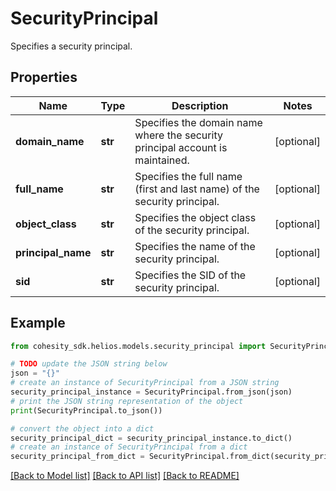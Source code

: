 # SecurityPrincipal

Specifies a security principal.

## Properties

Name | Type | Description | Notes
------------ | ------------- | ------------- | -------------
**domain_name** | **str** | Specifies the domain name where the security principal account is maintained. | [optional] 
**full_name** | **str** | Specifies the full name (first and last name) of the security principal. | [optional] 
**object_class** | **str** | Specifies the object class of the security principal. | [optional] 
**principal_name** | **str** | Specifies the name of the security principal. | [optional] 
**sid** | **str** | Specifies the SID of the security principal. | [optional] 

## Example

```python
from cohesity_sdk.helios.models.security_principal import SecurityPrincipal

# TODO update the JSON string below
json = "{}"
# create an instance of SecurityPrincipal from a JSON string
security_principal_instance = SecurityPrincipal.from_json(json)
# print the JSON string representation of the object
print(SecurityPrincipal.to_json())

# convert the object into a dict
security_principal_dict = security_principal_instance.to_dict()
# create an instance of SecurityPrincipal from a dict
security_principal_from_dict = SecurityPrincipal.from_dict(security_principal_dict)
```
[[Back to Model list]](../README.md#documentation-for-models) [[Back to API list]](../README.md#documentation-for-api-endpoints) [[Back to README]](../README.md)


